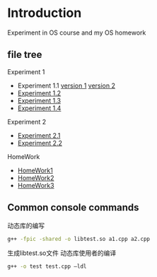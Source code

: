 # Introduction

Experiment in OS course and my OS homework

## file tree

Experiment 1

- Experiment 1.1 [version 1](1_1v1.cpp) [version 2](1_1v2.cpp)
- [Experiment 1.2](1_2v1.cpp)
- [Experiment 1.3](1_3v1.cpp)
- [Experiment 1.4](1_4v1.cpp)

Experiment 2

- [Experiment 2.1](/2_1)
- [Experiment 2.2](/2_2)

HomeWork

- [HomeWork1](HomeWork/hw1.cpp)
- [HomeWork2](HomeWork/hw2.cpp)
- [HomeWork3](HomeWork/hw3.cpp)

## Common console commands

动态库的编写

```bash
g++ -fpic -shared -o libtest.so a1.cpp a2.cpp
```

生成libtest.so文件
动态库使用者的编译

```bash
g++ -o test test.cpp –ldl
```
